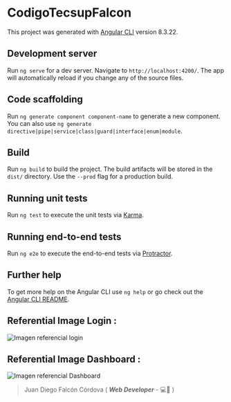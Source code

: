 # CodigoTecsupFalcon

This project was generated with [Angular CLI](https://github.com/angular/angular-cli) version 8.3.22.

## Development server

Run `ng serve` for a dev server. Navigate to `http://localhost:4200/`. The app will automatically reload if you change any of the source files.

## Code scaffolding

Run `ng generate component component-name` to generate a new component. You can also use `ng generate directive|pipe|service|class|guard|interface|enum|module`.

## Build

Run `ng build` to build the project. The build artifacts will be stored in the `dist/` directory. Use the `--prod` flag for a production build.

## Running unit tests

Run `ng test` to execute the unit tests via [Karma](https://karma-runner.github.io).

## Running end-to-end tests

Run `ng e2e` to execute the end-to-end tests via [Protractor](http://www.protractortest.org/).

## Further help

To get more help on the Angular CLI use `ng help` or go check out the [Angular CLI README](https://github.com/angular/angular-cli/blob/master/README.md).

## Referential Image Login :

![Imagen referencial login](https://res.cloudinary.com/dbxg3ojl8/image/upload/v1580798824/angular1_rdvbsu.png)

## Referential Image Dashboard :

![Imagen referencial Dashboard](https://res.cloudinary.com/dbxg3ojl8/image/upload/v1580798818/angular2_idbv0t.png)

> Juan Diego Falcón Córdova ( ***Web Developer*** - :computer::man: )
